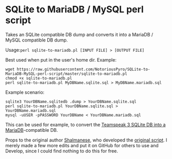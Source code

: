 # SQLite to MariaDB / MySQL perl script

Takes an SQLite compatible DB dump and converts it into a MariaDB / MySQL compatible DB dump.

Usage:`perl sqlite-to-mariadb.pl [INPUT FILE] > [OUTPUT FILE]`

Best used when put in the user's home dir. Example:
```
wget https://raw.githubusercontent.com/NotoriousPyro/SQLite-to-MariaDB-MySQL-perl-script/master/sqlite-to-mariadb.pl
chmod +x sqlite-to-mariadb.pl
perl sqlite-to-mariadb.pl MyDBName.sqlite.sql > MyDBName.mariadb.sql
```

Example scenario:
```
sqlite3 YourDBName.sqlitedb .dump > YourDBName.sqlite.sql
perl sqlite-to-mariadb.pl YourDBName.sqlite.sql > YourDBName.mariadb.sql
mysql -uUSER -pPASSWORD YourDBName < YourDBName.mariadb.sql
```

This can be used for example, to convert the [Teamspeak 3 SQLite DB into a MariaDB](https://pyronexus.com/blog/2016/10/30/teamspeak-3-sqlite3-to-mariadb-mysql-guide/)-compatible DB.

Props to the original author [Shalmanese](http://stackoverflow.com/users/14559/shalmanese), who developed the [original script](http://stackoverflow.com/questions/18671/quick-easy-way-to-migrate-sqlite3-to-mysql/87531#87531). I merely made a few more edits and put it on GitHub for others to use and Develop, since I could find nothing to do this for free.
